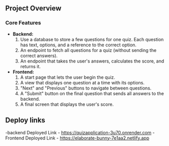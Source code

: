 ## Project Overview
### **Core Features**

- **Backend:**
    1. Use a database to store a few questions for one quiz. Each question has text, options, and a reference to the correct option.
    2. An endpoint to fetch all questions for a quiz (without sending the correct answers).
    3. An endpoint that takes the user's answers, calculates the score, and returns it.
- **Frontend:**
    1. A start page that lets the user begin the quiz.
    2. A view that displays one question at a time with its options.
    3. "Next" and "Previous" buttons to navigate between questions.
    4. A "Submit" button on the final question that sends all answers to the backend.
    5. A final screen that displays the user's score.

## Deploy links

-backend Deployed Link - https://quizapplication-3u70.onrender.com
-Frontend Deployed Link - https://elaborate-bunny-7e1aa2.netlify.app
